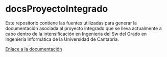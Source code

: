 # docsProyectoIntegrado
Este repositorio contiene las fuentes utilizadas para generar la documentación asociada al proyecto integrado que se lleva actualmente a cabo dentro de la intensificación en Ingeniería del Sw del Grado en Ingeniería Informática de la Universidad de Cantabria.

[Enlace a la documentación](https://proyecto-integrado-ingenieria-del-sw.readthedocs.io/es/latest/)